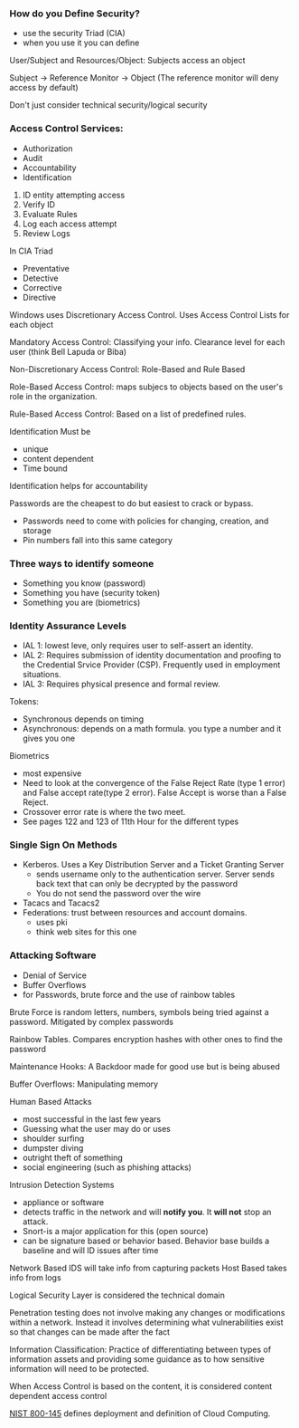 ### How do you Define Security?
- use the security Triad (CIA)
- when you use it you can define

User/Subject and Resources/Object:  Subjects access an object

Subject -> Reference Monitor -> Object (The reference monitor will deny access by default)

Don't just consider technical security/logical security

### Access Control Services:
- Authorization
- Audit
- Accountability
- Identification

1. ID entity attempting access
2. Verify ID
3. Evaluate Rules
4. Log each access attempt
5. Review Logs

In CIA Triad
- Preventative
- Detective
- Corrective
- Directive

Windows uses Discretionary Access Control. Uses Access Control Lists for each object 

Mandatory Access Control:  Classifying your info.  Clearance level for each user (think Bell Lapuda or Biba)

Non-Discretionary Access Control:  Role-Based and Rule Based

Role-Based Access Control:  maps subjecs to objects based on the user's role in the organization.

Rule-Based Access Control:  Based on a list of predefined rules.

Identification Must be
- unique
- content dependent
- Time bound

Identification helps for accountability

Passwords are the cheapest to do but easiest to crack or bypass.
- Passwords need to come with policies for changing, creation, and storage 
- Pin numbers fall into this same category

### Three ways to identify someone
- Something you know (password)
- Something you have (security token)
- Something you are (biometrics)

### Identity Assurance Levels 
- IAL 1:  lowest leve, only requires user to self-assert an identity. 
- IAL 2:  Requires submission of identity documentation and proofing to the Credential Srvice Provider (CSP).  Frequently used in employment situations.
- IAL 3:  Requires physical presence and formal review.

Tokens:
- Synchronous  depends on timing
- Asynchronous:  depends on a math formula.  you type a number and it gives you one

Biometrics
- most expensive
- Need to look at the convergence of the False Reject Rate (type 1 error) and False accept rate(type 2 error).  False Accept is worse than a False Reject.  
- Crossover error rate is where the two meet. 
- See pages 122 and 123 of 11th Hour for the different types

### Single Sign On Methods
- Kerberos.  Uses a Key Distribution Server and a Ticket Granting Server
  - sends username only to the authentication server.  Server sends back text that can only be decrypted by the password
  - You do not send the password over the wire
- Tacacs and Tacacs2
- Federations:  trust between resources and account domains.  
  - uses pki 
  - think web sites for this one

### Attacking Software
- Denial of Service
- Buffer Overflows
- for Passwords, brute force and the use of rainbow tables

Brute Force is random letters, numbers, symbols being tried against a password.  Mitigated by complex passwords

Rainbow Tables.  Compares encryption hashes with other ones to find the password

Maintenance Hooks:  A Backdoor made for good use but is being abused

Buffer Overflows:  Manipulating memory

Human Based Attacks
 - most successful in the last few years
 - Guessing what the user may do or uses
 - shoulder surfing
 - dumpster diving
 - outright theft of something
 - social engineering (such as phishing attacks)

Intrusion Detection Systems
 - appliance or software
 - detects traffic in the network and will **notify you**.  It **will not** stop an attack.
 - Snort-is a major application for this (open source)
 - can be signature based or behavior based.  Behavior base builds a baseline and will ID issues after time

Network Based IDS will take info from capturing packets
Host Based takes info from logs 

Logical Security Layer is considered the technical domain

Penetration testing does not involve making any changes or modifications within a network.  Instead it involves determining what vulnerabilities exist so that changes can be made after the fact

Information Classification:  Practice of differentiating between types of information assets and providing some guidance as to how sensitive information will need to be protected.  

When Access Control is based on the content, it is considered content dependent access control

[NIST 800-145](https://nvlpubs.nist.gov/nistpubs/Legacy/SP/nistspecialpublication800-145.pdf) defines deployment and definition of Cloud Computing.  

